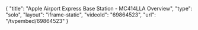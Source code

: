 {
    "title": "Apple Airport Express Base Station - MC414LLA Overview",
    "type": "solo",
    "layout": "iframe-static",
    "videoId": "69864523",
    "url": "\/tvpembed\/69864523"
}